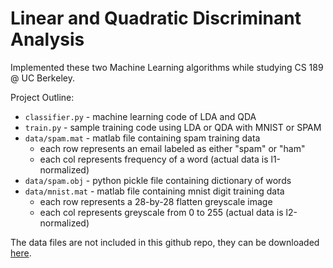 Linear and Quadratic Discriminant Analysis
==========================================

Implemented these two Machine Learning algorithms while studying CS 189 @ UC Berkeley.

Project Outline:

- `classifier.py`  - machine learning code of LDA and QDA
- `train.py`       - sample training code using LDA or QDA with MNIST or SPAM
- `data/spam.mat`  - matlab file containing spam training data
  + each row represents an email labeled as either "spam" or "ham"
  + each col represents frequency of a word (actual data is l1-normalized)
- `data/spam.obj`  - python pickle file containing dictionary of words
- `data/mnist.mat` - matlab file containing mnist digit training data
  + each row represents a 28-by-28 flatten greyscale image
  + each col represents greyscale from 0 to 255 (actual data is l2-normalized)

The data files are not included in this github repo, they can be downloaded [here](https://www.dropbox.com/sh/6w5do8nvydov549/AAAcgs4vUwY7vnmrNn9EfeqZa?dl=0).

